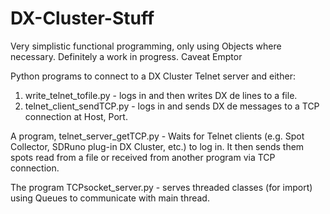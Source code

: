 # DX-Cluster-Stuff

Very simplistic functional programming, only using Objects where necessary.
Definitely a work in progress.  Caveat Emptor

Python programs to connect to a DX Cluster Telnet server and either:
  1. write_telnet_tofile.py - logs in and then writes DX de lines to a file.
  2. telnet_client_sendTCP.py - logs in and sends DX de messages to a TCP connection at Host, Port.

A program, telnet_server_getTCP.py - Waits for Telnet clients (e.g. Spot Collector, SDRuno plug-in DX Cluster, etc.)
to log in. It then sends them spots read from a file or received from another program via TCP connection.

The program TCPsocket_server.py - serves threaded classes (for import) using Queues to communicate with main thread. 

